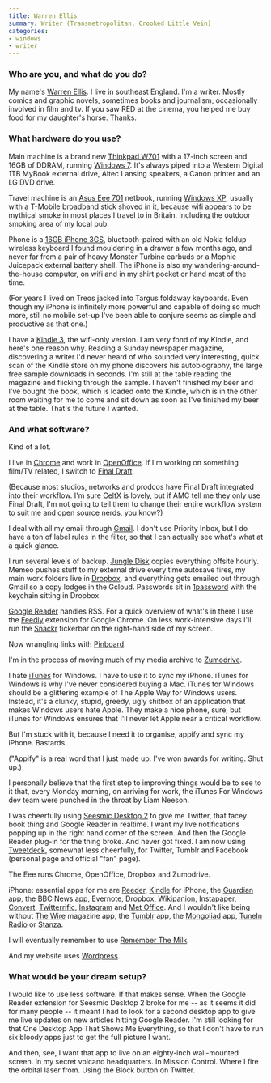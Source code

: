 ```yaml
---
title: Warren Ellis
summary: Writer (Transmetropolitan, Crooked Little Vein)
categories:
- windows
- writer
---
```


### Who are you, and what do you do?

My name's [Warren Ellis](http://www.warrenellis.com/ "Warren's website."). I live in southeast England. I'm a writer. Mostly comics and graphic novels, sometimes books and journalism, occasionally involved in film and tv. If you saw RED at the cinema, you helped me buy food for my daughter's horse. Thanks.

### What hardware do you use?

Main machine is a brand new [Thinkpad W701][thinkpad-w701] with a 17-inch screen and 16GB of DDRAM, running [Windows 7][windows-7]. It's always piped into a Western Digital 1TB MyBook external drive, Altec Lansing speakers, a Canon printer and an LG DVD drive.

Travel machine is an [Asus Eee 701][eee-pc-701] netbook, running [Windows XP][windows-xp], usually with a T-Mobile broadband stick shoved in it, because wifi appears to be mythical smoke in most places I travel to in Britain. Including the outdoor smoking area of my local pub.

Phone is a [16GB iPhone 3GS][iphone-3gs], bluetooth-paired with an old Nokia foldup wireless keyboard I found mouldering in a drawer a few months ago, and never far from a pair of heavy Monster Turbine earbuds or a Mophie Juicepack external battery shell. The iPhone is also my wandering-around-the-house computer, on wifi and in my shirt pocket or hand most of the time.

(For years I lived on Treos jacked into Targus foldaway keyboards. Even though my iPhone is infinitely more powerful and capable of doing so much more, still no mobile set-up I've been able to conjure seems as simple and productive as that one.)

I have a [Kindle 3][kindle], the wifi-only version. I am very fond of my Kindle, and here's one reason why. Reading a Sunday newspaper magazine, discovering a writer I'd never heard of who sounded very interesting, quick scan of the Kindle store on my phone discovers his autobiography, the large free sample downloads in seconds. I'm still at the table reading the magazine and flicking through the sample. I haven't finished my beer and I've bought the book, which is loaded onto the Kindle, which is in the other room waiting for me to come and sit down as soon as I've finished my beer at the table. That's the future I wanted.

### And what software?

Kind of a lot.

I live in [Chrome][] and work in [OpenOffice][]. If I'm working on something film/TV related, I switch to [Final Draft][final-draft].

(Because most studios, networks and prodcos have Final Draft integrated into their workflow. I'm sure [CeltX][] is lovely, but if AMC tell me they only use Final Draft, I'm not going to tell them to change their entire workflow system to suit me and open source nerds, you know?)

I deal with all my email through [Gmail][]. I don't use Priority Inbox, but I do have a ton of label rules in the filter, so that I can actually see what's what at a quick glance.

I run several levels of backup. [Jungle Disk][jungle-disk] copies everything offsite hourly. Memeo pushes stuff to my external drive every time autosave fires, my main work folders live in [Dropbox][], and everything gets emailed out through Gmail so a copy lodges in the Gcloud. Passwords sit in [1password][] with the keychain sitting in Dropbox.

[Google Reader][google-reader] handles RSS. For a quick overview of what's in there I use the [Feedly][] extension for Google Chrome. On less work-intensive days I'll run the [Snackr][] tickerbar on the right-hand side of my screen.

Now wrangling links with [Pinboard][].

I'm in the process of moving much of my media archive to [Zumodrive][].

I hate [iTunes][] for Windows. I have to use it to sync my iPhone. iTunes for Windows is why I've never considered buying a Mac. iTunes for Windows should be a glittering example of The Apple Way for Windows users. Instead, it's a clunky, stupid, greedy, ugly shitbox of an application that makes Windows users hate Apple. They make a nice phone, sure, but iTunes for Windows ensures that I'll never let Apple near a critical workflow.

But I'm stuck with it, because I need it to organise, appify and sync my iPhone. Bastards.

("Appify" is a real word that I just made up. I've won awards for writing. Shut up.)

I personally believe that the first step to improving things would be to see to it that, every Monday morning, on arriving for work, the iTunes For Windows dev team were punched in the throat by Liam Neeson.

I was cheerfully using [Seesmic Desktop 2][seesmic-desktop] to give me Twitter, that facey book thing and Google Reader in realtime. I want my live notifications popping up in the right hand corner of the screen. And then the Google Reader plug-in for the thing broke. And never got fixed. I am now using [Tweetdeck][], somewhat less cheerfully, for Twitter, Tumblr and Facebook (personal page and official "fan" page).

The Eee runs Chrome, OpenOffice, Dropbox and Zumodrive.

iPhone: essential apps for me are [Reeder][reeder-ios], [Kindle][kindle-ios] for iPhone, the [Guardian app][guardian-ios], the [BBC News app][bbc-news-ios], [Evernote][evernote-ios], [Dropbox][dropbox-ios], [Wikipanion][wikipanion-ios], [Instapaper][instapaper-ios], [Convert][convert-ios], [Twitterrific][twitterrific-ios], [Instagram][instagram-ios] and [Met Office][met-office-weather-ios]. And I wouldn't like being without [The Wire][the-wire-ios] magazine app, the [Tumblr][tumblr-ios] app, the [Mongoliad][mongoliad-ios] app, [TuneIn Radio][tunein-radio-ios] or [Stanza][stanza-ios].

I will eventually remember to use [Remember The Milk][remember-the-milk].

And my website uses [Wordpress][].

### What would be your dream setup?

I would like to use less software. If that makes sense. When the Google Reader extension for Seesmic Desktop 2 broke for me -- as it seems it did for many people -- it meant I had to look for a second desktop app to give me live updates on new articles hitting Google Reader. I'm still looking for that One Desktop App That Shows Me Everything, so that I don't have to run six bloody apps just to get the full picture I want.

And then, see, I want that app to live on an eighty-inch wall-mounted screen. In my secret volcano headquarters. In Mission Control. Where I fire the orbital laser from. Using the Block button on Twitter.

[iphone-3gs]: https://en.wikipedia.org/wiki/IPhone_3GS "A 3 megapixel smartphone."
[thinkpad-w701]: http://shop.lenovo.com/us/notebooks/thinkpad/w-series/w701 "A 17 inch PC laptop."
[eee-pc-701]: http://en.wikipedia.org/wiki/Asus_Eee_PC#Eee_700_series "A 7 inch netbook."
[kindle]: https://www.amazon.com/Kindle-Ereader-ebook-reader/dp/B007HCCNJU "A digital book reader."
[remember-the-milk]: https://www.rememberthemilk.com/ "An online task/to-do list service."
[reeder-ios]: http://reederapp.com/ios/ "A Google Reader client for iOS."
[1password]: https://1password.com "Password management software for Mac OS X."
[instagram-ios]: https://itunes.apple.com/us/app/instagram/id389801252 "A photo taking/sharing app."
[instapaper-ios]: https://www.instapaper.com/iphone "An iPhone app for reading Instapaper saved pages."
[itunes]: https://www.apple.com/itunes/ "A jukebox application and online store."
[gmail]: https://mail.google.com/mail/ "Web-based email."
[google-reader]: https://en.wikipedia.org/wiki/Google_Reader "A web-based feed reader."
[guardian-ios]: https://itunes.apple.com/gb/app/the-guardian/id409128287 "A news app."
[zumodrive]: https://en.wikipedia.org/wiki/ZumoDrive "A service to share your media via the cloud."
[twitterrific-ios]: https://itunes.apple.com/WebObjects/MZStore.woa/wa/viewSoftware?id=284540316&mt=8 "A Twitter client."
[tunein-radio-ios]: https://itunes.apple.com/us/app/tunein-radio-listen-to-live/id418987775 "An AM/FM radio app."
[tumblr-ios]: https://itunes.apple.com/us/app/tumblr/id305343404 "A Tumblr client app."
[the-wire-ios]: https://itunes.apple.com/us/app/the-wire/id389230218 "An independent monthly music magazine app."
[tweetdeck]: https://about.twitter.com/products/tweetdeck "A multi-column Twitter client."
[stanza-ios]: https://www.macworld.com/product/62612/stanza.html "A digital book reader for iOS."
[seesmic-desktop]: https://en.wikipedia.org/wiki/Seesmic "A multi-social-service application."
[snackr]: http://snackr.net/ "An RSS ticker application."
[feedly]: https://feedly.com/ "A feed reader."
[final-draft]: http://store.finaldraft.com/final-draft-10.html "Popular screenwriting software."
[openoffice]: http://www.openoffice.org/ "An open-source office suite."
[met-office-weather-ios]: https://itunes.apple.com/gb/app/met-office-weather-application/id331122086 "A weather app for the UK."
[mongoliad-ios]: http://foreworld.com/mongoliad/ "An app for the story-telling experiment."
[jungle-disk]: https://www.jungledisk.com/ "Software for syncing files with the Cloud™."
[celtx]: https://www.celtx.com/index.html "A pre-production/script writing software suite."
[chrome]: https://www.google.com/intl/en/chrome/browser/ "A WebKit-based browser, where each tab runs in its own thread."
[convert-ios]: http://www.taptaptap.com/#convert "A unit conversion and calculator app."
[dropbox-ios]: https://www.dropbox.com/iphoneapp "An iOS version of the syncing software."
[dropbox]: https://www.dropbox.com/ "Online syncing and storage."
[evernote-ios]: https://itunes.apple.com/us/app/evernote/id281796108 "An iPhone client for the Evernote web service."
[bbc-news-ios]: https://itunes.apple.com/us/app/bbc-news/id364147881 "Breaking news app."
[kindle-ios]: https://itunes.apple.com/gb/app/kindle/id302584613 "An iPhone app for accessing Kindle content from Amazon."
[pinboard]: http://pinboard.in/ "A bookmarking web service."
[wikipanion-ios]: http://www.wikipanion.net/ "A Wikipedia app for the iPhone."
[wordpress]: https://wordpress.com/ "Weblog publishing software."
[windows-xp]: https://en.wikipedia.org/wiki/Windows_XP "An operating system for x86 computers."
[windows-7]: https://en.wikipedia.org/wiki/Windows_7 "An operating system."
